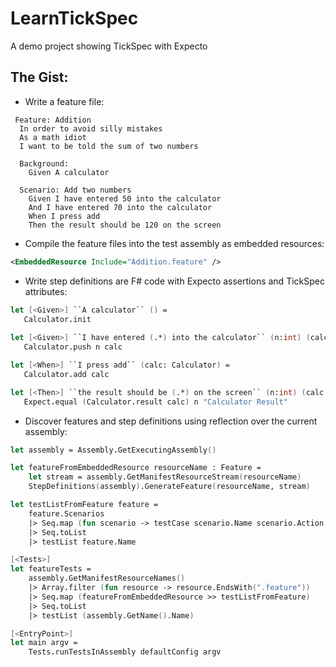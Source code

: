 # LearnTickSpec

A demo project showing TickSpec with Expecto

## The Gist:

 - Write a feature file:
 
```gherkin
 Feature: Addition
  In order to avoid silly mistakes
  As a math idiot
  I want to be told the sum of two numbers

  Background:
    Given A calculator

  Scenario: Add two numbers
    Given I have entered 50 into the calculator
    And I have entered 70 into the calculator
    When I press add
    Then the result should be 120 on the screen
```

 - Compile the feature files into the test assembly as embedded resources:
 
 ```xml
 <EmbeddedResource Include="Addition.feature" />
 ```
 
 - Write step definitions are F# code with Expecto assertions and TickSpec attributes:
 
 ```fsharp
 let [<Given>] ``A calculator`` () =
    Calculator.init
    
 let [<Given>] ``I have entered (.*) into the calculator`` (n:int) (calc: Calculator) =
    Calculator.push n calc

let [<When>] ``I press add`` (calc: Calculator) =
    Calculator.add calc

let [<Then>] ``the result should be (.*) on the screen`` (n:int) (calc: Calculator)=
    Expect.equal (Calculator.result calc) n "Calculator Result"
```
 
 - Discover features and step definitions using reflection over the current assembly:

```fsharp
let assembly = Assembly.GetExecutingAssembly()

let featureFromEmbeddedResource resourceName : Feature =
    let stream = assembly.GetManifestResourceStream(resourceName)
    StepDefinitions(assembly).GenerateFeature(resourceName, stream)

let testListFromFeature feature =
    feature.Scenarios
    |> Seq.map (fun scenario -> testCase scenario.Name scenario.Action.Invoke)
    |> Seq.toList
    |> testList feature.Name

[<Tests>]
let featureTests =
    assembly.GetManifestResourceNames()
    |> Array.filter (fun resource -> resource.EndsWith(".feature"))
    |> Seq.map (featureFromEmbeddedResource >> testListFromFeature)
    |> Seq.toList
    |> testList (assembly.GetName().Name)

[<EntryPoint>]
let main argv =
    Tests.runTestsInAssembly defaultConfig argv
```

